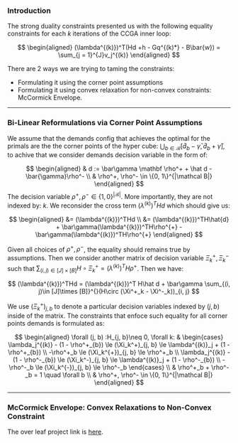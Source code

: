 ### **Introduction**

The strong duality constraints presented us with the following equality constraints for each $k$ iterations of the CCGA inner loop: 

$$
\begin{aligned}
   (\lambda^{(k)})^T(Hd +h - Gq^{(k)*} - B\bar{w}) = \sum_{j = 1}^{J}v_j^{(k)}
\end{aligned}
$$

There are 2 ways we are trying to taming the constraints: 
* Formulating it using the corner point assumptions 
* Formulating it using convex relaxation for non-convex constraints: McCormick Envelope. 


---
### **Bi-Linear Reformulations via Corner Point Assumptions**


We assume that the demands config that achieves the optimal for the primals are the the corner points of the hyper cube: $\bigcup_{b\in \mathcal{B}}[\hat d_b - \bar\gamma, \hat d_b + \bar\gamma]$, to achive that we consider demands decision variable in the form of: 

$$
\begin{aligned}
    & d := \bar\gamma \mathbf \rho^+ + \hat d - \bar{\gamma}\rho^-
    \\
    & \rho^+, \rho^- \in \{0, 1\}^{|\mathcal B|}
\end{aligned}
$$
The decision variable $\rho^+, \rho^-\in \{1, 0\}^{|\mathcal B|}$. More importantly, they are not indexed by: $k$. We reconsider the cross term $(\lambda^{(k)})^THd$ which should give us: 

$$
\begin{aligned}
    &= (\lambda^{(k)})^THd
    \\
    &= (\lambda^{(k)})^TH\hat{d} + \bar\gamma(\lambda^{(k)})^TH\rho^{+} - \bar\gamma(\lambda^{(k)})^TH\rho^{+}
\end{aligned}
$$

Given all choices of $\rho^+, \rho^-$, the equality should remains true by assumptions. Then we consider another matrix of decision variable $\Xi^+_k, \Xi^-_k$ such that $\sum_{(i, j)\in [J]\times [B]}H\circ \Xi^+_k = (\lambda^{(k)})^TH\rho^+$. Then we have: 

$$
(\lambda^{(k)})^THd = 
(\lambda^{(k)})^T H\hat d + \bar\gamma \sum_{(i, j)\in [J]\times [B]}^{}(H\circ (\Xi^+_k - \Xi^-_k))_{i, j}
$$

We use $(\Xi^+_k)_{j, b}$ to denote a particular decision variables indexed by $(j, b)$ inside of the matrix. The constraints that enfoce such equality for all corner points demands is formulated as: 

$$
\begin{aligned}
    \forall (j, b) :H_{j, b}\neq 0, \forall k: &
    \begin{cases}
        \lambda_j^{(k)}  - (1 - \rho^+_{b}) 
        \le (\Xi_k^+)_{j, b} 
        \le \lambda^{(k)}_j + (1 - \rho^+_{b})
        \\
        -\rho^+_b \le (\Xi_k^{+})_{j, b} \le \rho^+_b
        \\
        \lambda_j^{(k)}  - (1 - \rho^-_{b}) 
        \le (\Xi_k^-)_{j, b} 
        \le \lambda^{(k)}_j + (1 - \rho^-_{b})
        \\
        -\rho^-_b \le (\Xi_k^{-})_{j, b} \le \rho^-_b
    \end{cases}
    \\
    & \rho^+_b + \rho^-_b = 1 \quad \forall b
    \\
    & \rho^+, \rho^- \in \{0, 1\}^{|\mathcal B|}
\end{aligned}
$$


---
### **McCormick Envelope: Convex Relaxations to Non-Convex Constraint**

The over leaf project link is [here](https://www.overleaf.com/project/62ed834707a735792c56b4ab). 
